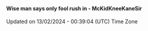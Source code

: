 #### Wise man says only fool rush in - McKidKneeKaneSir
Updated on 13/02/2024 - 00:39:04 (UTC) Time Zone

